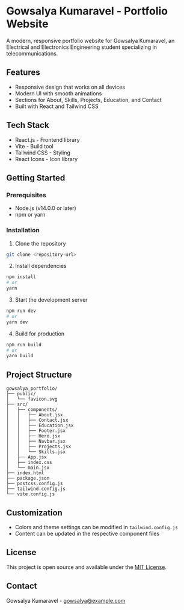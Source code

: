 # Gowsalya Kumaravel - Portfolio Website

A modern, responsive portfolio website for Gowsalya Kumaravel, an Electrical and Electronics Engineering student specializing in telecommunications.

## Features

- Responsive design that works on all devices
- Modern UI with smooth animations
- Sections for About, Skills, Projects, Education, and Contact
- Built with React and Tailwind CSS

## Tech Stack

- React.js - Frontend library
- Vite - Build tool
- Tailwind CSS - Styling
- React Icons - Icon library

## Getting Started

### Prerequisites

- Node.js (v14.0.0 or later)
- npm or yarn

### Installation

1. Clone the repository
```bash
git clone <repository-url>
```

2. Install dependencies
```bash
npm install
# or
yarn
```

3. Start the development server
```bash
npm run dev
# or
yarn dev
```

4. Build for production
```bash
npm run build
# or
yarn build
```

## Project Structure

```
gowsalya_portfolio/
├── public/
│   └── favicon.svg
├── src/
│   ├── components/
│   │   ├── About.jsx
│   │   ├── Contact.jsx
│   │   ├── Education.jsx
│   │   ├── Footer.jsx
│   │   ├── Hero.jsx
│   │   ├── Navbar.jsx
│   │   ├── Projects.jsx
│   │   └── Skills.jsx
│   ├── App.jsx
│   ├── index.css
│   └── main.jsx
├── index.html
├── package.json
├── postcss.config.js
├── tailwind.config.js
└── vite.config.js
```

## Customization

- Colors and theme settings can be modified in `tailwind.config.js`
- Content can be updated in the respective component files

## License

This project is open source and available under the [MIT License](LICENSE).

## Contact

Gowsalya Kumaravel - [gowsalya@example.com](mailto:gowsalya@example.com)
